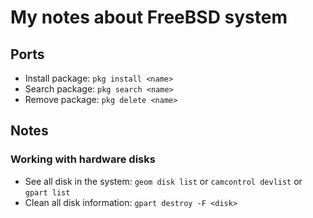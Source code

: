 # My notes about FreeBSD system

## Ports

* Install package: ```pkg install <name>```
* Search package: ```pkg search <name>```
* Remove package: ```pkg delete <name>```



## Notes

### Working with hardware disks

* See all disk in the system: ```geom disk list``` or ```camcontrol devlist``` or ```gpart list```
* Clean all disk information: ```gpart destroy -F <disk>```

